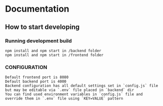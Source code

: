 
# Documentation

## How to start developing

### Running development build
```
npm install and npm start in /backend folder
npm install and npm start in /frontend folder
```

### CONFIGURATION
```
Default frontend port is 8080
Default backend port is 4000
Backend configuration has all default settings set in `config.js` file but may be editable via `.env` file placed in `backend` dir
You can find used environment variables in `config.js` file and override them in `.env` file using `KEY=VALUE` pattern
```
